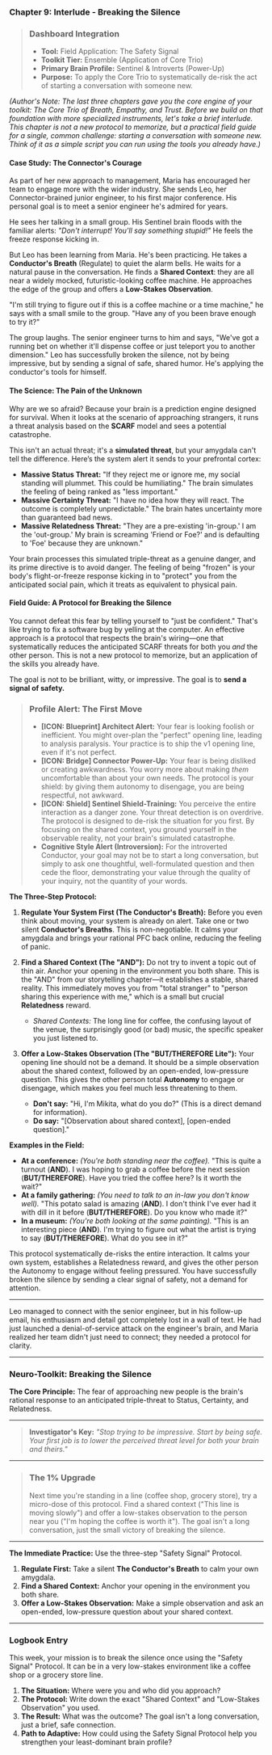### **Chapter 9: Interlude - Breaking the Silence**

> ### **Dashboard Integration**
>
> *   **Tool:** Field Application: The Safety Signal
> *   **Toolkit Tier:** Ensemble (Application of Core Trio)
> *   **Primary Brain Profile:** Sentinel & Introverts (Power-Up)
> *   **Purpose:** To apply the Core Trio to systematically de-risk the act of starting a conversation with someone new.

*(Author's Note: The last three chapters gave you the core engine of your toolkit: The Core Trio of Breath, Empathy, and Trust. Before we build on that foundation with more specialized instruments, let's take a brief interlude. This chapter is not a new protocol to memorize, but a practical field guide for a single, common challenge: starting a conversation with someone new. Think of it as a simple script you can run using the tools you already have.)*

#### **Case Study: The Connector's Courage**

As part of her new approach to management, Maria has encouraged her team to engage more with the wider industry. She sends Leo, her Connector-brained junior engineer, to his first major conference. His personal goal is to meet a senior engineer he's admired for years.

He sees her talking in a small group. His Sentinel brain floods with the familiar alerts: *"Don't interrupt! You'll say something stupid!"* He feels the freeze response kicking in.

But Leo has been learning from Maria. He's been practicing. He takes a **Conductor's Breath** (Regulate) to quiet the alarm bells. He waits for a natural pause in the conversation. He finds a **Shared Context**: they are all near a widely mocked, futuristic-looking coffee machine. He approaches the edge of the group and offers a **Low-Stakes Observation**.

"I'm still trying to figure out if this is a coffee machine or a time machine," he says with a small smile to the group. "Have any of you been brave enough to try it?"

The group laughs. The senior engineer turns to him and says, "We've got a running bet on whether it'll dispense coffee or just teleport you to another dimension." Leo has successfully broken the silence, not by being impressive, but by sending a signal of safe, shared humor. He's applying the conductor's tools for himself.

#### **The Science: The Pain of the Unknown**

Why are we so afraid? Because your brain is a prediction engine designed for survival. When it looks at the scenario of approaching strangers, it runs a threat analysis based on the **SCARF** model and sees a potential catastrophe.

This isn't an actual threat; it's a **simulated threat**, but your amygdala can't tell the difference. Here’s the system alert it sends to your prefrontal cortex:

*   **Massive Status Threat:** "If they reject me or ignore me, my social standing will plummet. This could be humiliating." The brain simulates the feeling of being ranked as "less important."
*   **Massive Certainty Threat:** "I have no idea how they will react. The outcome is completely unpredictable." The brain hates uncertainty more than guaranteed bad news.
*   **Massive Relatedness Threat:** "They are a pre-existing 'in-group.' I am the 'out-group.' My brain is screaming 'Friend or Foe?' and is defaulting to 'Foe' because they are unknown."

Your brain processes this simulated triple-threat as a genuine danger, and its prime directive is to avoid danger. The feeling of being "frozen" is your body's flight-or-freeze response kicking in to "protect" you from the anticipated social pain, which it treats as equivalent to physical pain.

#### **Field Guide: A Protocol for Breaking the Silence**

You cannot defeat this fear by telling yourself to "just be confident." That's like trying to fix a software bug by yelling at the computer. An effective approach is a protocol that respects the brain's wiring—one that systematically reduces the anticipated SCARF threats for both you *and* the other person. This is not a new protocol to memorize, but an application of the skills you already have.

The goal is not to be brilliant, witty, or impressive. The goal is to **send a signal of safety.**

> ### **Profile Alert: The First Move**
>
> *   **[ICON: Blueprint] Architect Alert:** Your fear is looking foolish or inefficient. You might over-plan the "perfect" opening line, leading to analysis paralysis. Your practice is to ship the v1 opening line, even if it's not perfect.
> *   **[ICON: Bridge] Connector Power-Up:** Your fear is being disliked or creating awkwardness. You worry more about making *them* uncomfortable than about your own needs. The protocol is your shield: by giving them autonomy to disengage, you are being respectful, not awkward.
> *   **[ICON: Shield] Sentinel Shield-Training:** You perceive the entire interaction as a danger zone. Your threat detection is on overdrive. The protocol is designed to de-risk the situation for you first. By focusing on the shared context, you ground yourself in the observable reality, not your brain's simulated catastrophe.
> *   **Cognitive Style Alert (Introversion):** For the introverted Conductor, your goal may not be to start a long conversation, but simply to ask one thoughtful, well-formulated question and then cede the floor, demonstrating your value through the quality of your inquiry, not the quantity of your words.

**The Three-Step Protocol:**

1.  **Regulate Your System First (The Conductor's Breath):** Before you even think about moving, your system is already on alert. Take one or two silent **Conductor's Breaths**. This is non-negotiable. It calms your amygdala and brings your rational PFC back online, reducing the feeling of panic.

2.  **Find a Shared Context (The "AND"):** Do not try to invent a topic out of thin air. Anchor your opening in the environment you both share. This is the "AND" from our storytelling chapter—it establishes a stable, shared reality. This immediately moves you from "total stranger" to "person sharing this experience with me," which is a small but crucial **Relatedness** reward.
    *   *Shared Contexts:* The long line for coffee, the confusing layout of the venue, the surprisingly good (or bad) music, the specific speaker you just listened to.

3.  **Offer a Low-Stakes Observation (The "BUT/THEREFORE Lite"):** Your opening line should not be a demand. It should be a simple observation about the shared context, followed by an open-ended, low-pressure question. This gives the other person total **Autonomy** to engage or disengage, which makes you feel much less threatening to them.
    *   **Don't say:** "Hi, I'm Mikita, what do you do?" (This is a direct demand for information).
    *   **Do say:** "[Observation about shared context], [open-ended question]."

**Examples in the Field:**

*   **At a conference:** *(You're both standing near the coffee).* "This is quite a turnout (**AND**). I was hoping to grab a coffee before the next session (**BUT/THEREFORE**). Have you tried the coffee here? Is it worth the wait?"
*   **At a family gathering:** *(You need to talk to an in-law you don't know well).* "This potato salad is amazing (**AND**). I don't think I've ever had it with dill in it before (**BUT/THEREFORE**). Do you know who made it?"
*   **In a museum:** *(You're both looking at the same painting).* "This is an interesting piece (**AND**). I'm trying to figure out what the artist is trying to say (**BUT/THEREFORE**). What do you see in it?"

This protocol systematically de-risks the entire interaction. It calms your own system, establishes a Relatedness reward, and gives the other person the Autonomy to engage without feeling pressured. You have successfully broken the silence by sending a clear signal of safety, not a demand for attention.

---

Leo managed to connect with the senior engineer, but in his follow-up email, his enthusiasm and detail got completely lost in a wall of text. He had just launched a denial-of-service attack on the engineer's brain, and Maria realized her team didn't just need to connect; they needed a protocol for clarity.

---
### **Neuro-Toolkit: Breaking the Silence**

**The Core Principle:**
The fear of approaching new people is the brain's rational response to an anticipated triple-threat to Status, Certainty, and Relatedness.

---
> **Investigator's Key:**
> *"Stop trying to be impressive. Start by being safe. Your first job is to lower the perceived threat level for both your brain and theirs."*
---
> ### **The 1% Upgrade**
>
> Next time you're standing in a line (coffee shop, grocery store), try a micro-dose of this protocol. Find a shared context ("This line is moving slowly") and offer a low-stakes observation to the person near you ("I'm hoping the coffee is worth it"). The goal isn't a long conversation, just the small victory of breaking the silence.

---
**The Immediate Practice:**
Use the three-step "Safety Signal" Protocol.
1.  **Regulate First:** Take a silent **The Conductor's Breath** to calm your own amygdala.
2.  **Find a Shared Context:** Anchor your opening in the environment you both share.
3.  **Offer a Low-Stakes Observation:** Make a simple observation and ask an open-ended, low-pressure question about your shared context.

---
### **Logbook Entry**

This week, your mission is to break the silence once using the "Safety Signal" Protocol. It can be in a very low-stakes environment like a coffee shop or a grocery store line.

1.  **The Situation:** Where were you and who did you approach?
2.  **The Protocol:** Write down the exact "Shared Context" and "Low-Stakes Observation" you used.
3.  **The Result:** What was the outcome? The goal isn't a long conversation, just a brief, safe connection.
4.  **Path to Adaptive:** How could using the Safety Signal Protocol help you strengthen your least-dominant brain profile?
